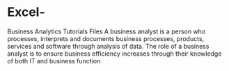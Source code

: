 # Excel-
Business Analytics Tutorials Files
A business analyst is a person who processes, interprets and documents business processes, products, services and software through analysis of data. The role of a business analyst is to ensure business efficiency increases through their knowledge of both IT and business function
